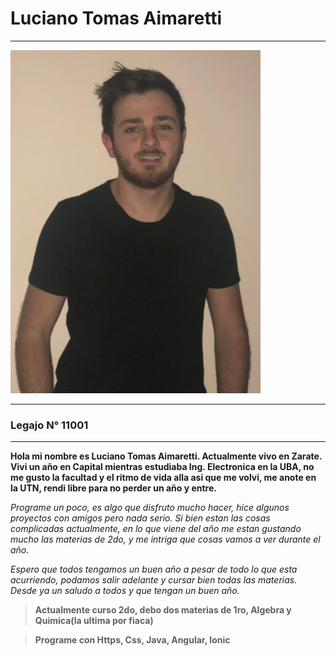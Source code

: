 # Luciano Tomas Aimaretti
___
![Foto Presentacion](https://github.com/pdep-utn-frd/presentacion-LucianoAimaretti/blob/master/Foto.jpg?raw=true)
___
### Legajo N° 11001
___
**Hola mi nombre es Luciano Tomas Aimaretti. Actualmente vivo en Zarate. Vivi un año en Capital mientras estudiaba Ing. Electronica en la UBA, no me gusto la facultad y el ritmo de vida alla asi que me volvi, me anote en la UTN, rendi libre para no perder un año y entre.**

*Programe un poco, es algo que disfruto mucho hacer, hice algunos proyectos con amigos pero nada serio. Si bien estan las cosas complicadas actualmente, en lo que viene del año me estan gustando mucho las materias de 2do, y me intriga que cosas vamos a ver durante el año.*

*Espero que todos tengamos un buen año a pesar de todo lo que esta acurriendo, podamos salir adelante y cursar bien todas las materias. Desde ya un saludo a todos y que tengan un buen año.*
> **Actualmente curso 2do, debo dos materias de 1ro, Algebra y Quimica(la ultima por fiaca)**

> **Programe con Https, Css, Java, Angular, Ionic**
